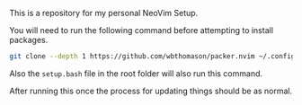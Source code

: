 This is a repository for my personal NeoVim Setup.

You will need to run the following command before attempting to install packages.

```zsh
git clone --depth 1 https://github.com/wbthomason/packer.nvim ~/.config/nvim/site/pack/packer/start/packer.nvim
```

Also the `setup.bash` file in the root folder will also run this command.

After running this once the process for updating things should be as normal.


